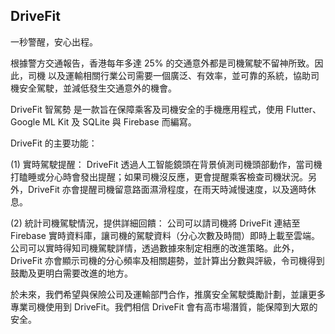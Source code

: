 
## DriveFit

一秒警醒，安心出程。

根據警方交通報告，香港每年多達 25% 的交通意外都是司機駕駛不留神所致。因此，司機 以及運輸相關行業公司需要一個廣泛、有效率，並可靠的系統，協助司機安全駕駛，並減低發生交通意外的機會。

DriveFit 智駕勢 是一款旨在保障乘客及司機安全的手機應用程式，使用 Flutter、Google ML Kit 及 SQLite 與 Firebase 而編寫。

DriveFit 的主要功能：
 
(1) 實時駕駛提醒：
DriveFit 透過人工智能鏡頭在背景偵測司機頭部動作，當司機打瞌睡或分心時會發出提醒；如果司機沒反應，更會提醒乘客檢查司機狀況。另外，DriveFit 亦會提醒司機留意路面濕滑程度，在雨天時減慢速度，以及適時休息。
 
(2) 統計司機駕駛情況，提供詳細回饋：
公司可以請司機將 DriveFit 連結至 Firebase 實時資料庫，讓司機的駕駛資料（分心次數及時間）即時上載至雲端。公司可以實時得知司機駕駛詳情，透過數據來制定相應的改進策略。此外，DriveFit 亦會顯示司機的分心頻率及相關趨勢，並計算出分數與評級，令司機得到鼓勵及更明白需要改進的地方。
 
於未來，我們希望與保險公司及運輸部門合作，推廣安全駕駛獎勵計劃，並讓更多專業司機使用到 DriveFit。我們相信 DriveFit 會有高市場潛質，能保障到大眾的安全。

